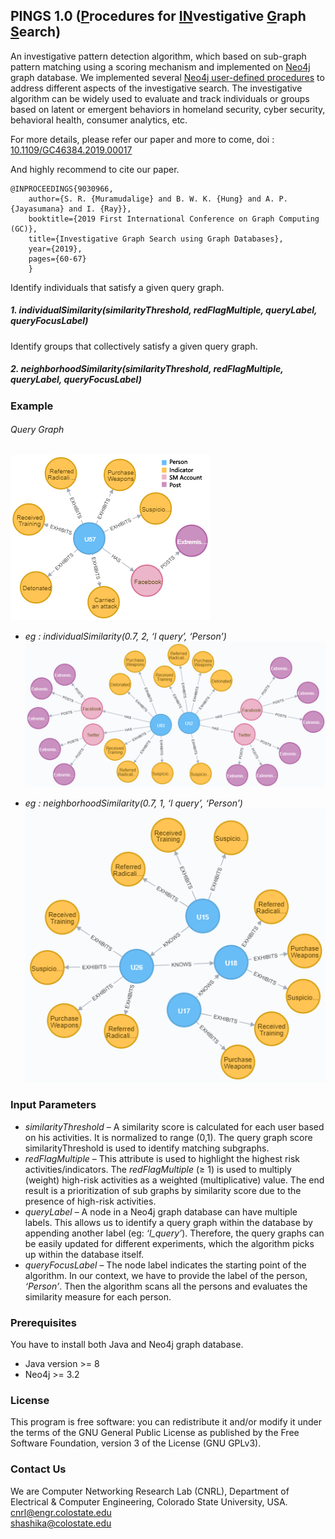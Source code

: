 ## PINGS 1.0 (<u>P</u>rocedures for <u>IN</u>vestigative <u>G</u>raph <u>S</u>earch)

An investigative pattern detection algorithm, which based on sub-graph pattern matching using a scoring mechanism and implemented on [Neo4j](https://neo4j.com) graph database.
We implemented several [Neo4j user-defined procedures](https://neo4j.com/docs/java-reference/current/extending-neo4j/procedures-and-functions/procedures/) 
to address different aspects of the investigative search. The investigative algorithm can be widely used to evaluate
 and track individuals or groups based on latent or emergent behaviors
  in homeland security, cyber security, behavioral health, consumer analytics, etc. 

For more details, please refer our paper and more to come, 
 doi : [10.1109/GC46384.2019.00017]("https://doi.org/10.1109/GC46384.2019.00017)

And highly recommend to cite our paper. 
```{
@INPROCEEDINGS{9030966,
    author={S. R. {Muramudalige} and B. W. K. {Hung} and A. P. {Jayasumana} and I. {Ray}},
    booktitle={2019 First International Conference on Graph Computing (GC)}, 
    title={Investigative Graph Search using Graph Databases}, 
    year={2019},
    pages={60-67}
    }
```

Identify individuals that satisfy a given query graph. 
##### 1. individualSimilarity(similarityThreshold, redFlagMultiple, queryLabel, queryFocusLabel)

Identify groups that collectively satisfy a given query graph. 
##### 2. neighborhoodSimilarity(similarityThreshold, redFlagMultiple, queryLabel, queryFocusLabel)

### Example

###### Query Graph

![](query_graph.png)

- *eg : individualSimilarity(0.7, 2, ‘l query’, ‘Person’)* <br>
![](inexact_7.png)

- *eg : neighborhoodSimilarity(0.7, 1, ‘l query’, ‘Person’)* <br>
![](neighbour_inexact.png)

### Input Parameters

- *similarityThreshold* – A similarity score is calculated for each user based on his activities. It is normalized to range (0,1). 
The query graph score similarityThreshold is used to identify matching subgraphs.
- *redFlagMultiple* – This attribute is used to highlight the highest risk activities/indicators. 
The *redFlagMultiple* (≥ 1) is used to multiply (weight) high-risk activities as a weighted (multiplicative) value.
 The end result is a prioritization of sub graphs by similarity score due to the presence of high-risk activities.
- *queryLabel* – A node in a Neo4j graph database can have multiple labels. 
This allows us to identify a query graph within the database by appending another label (eg: *‘l_query’*). 
Therefore, the query graphs can be easily updated for different experiments, which the algorithm picks up within the database itself.
- *queryFocusLabel* – The node label indicates the starting point of the algorithm. In our context, we have to provide the 
label of the person, *‘Person’*. Then the algorithm scans all the persons and evaluates the similarity measure for each person.


### Prerequisites

You have to install both Java and Neo4j graph database. 
- Java version >= 8
- Neo4j >= 3.2

### License
This program is free software: you can redistribute it and/or modify it under the terms of the GNU General Public License as published by the Free Software Foundation, version 3 of the License (GNU GPLv3).


### Contact Us
We are Computer Networking Research Lab (CNRL), Department of Electrical & Computer Engineering, Colorado State University, USA.\
[cnrl@engr.colostate.edu](mailto:cnrl@engr.colostate.edu) \
[shashika@colostate.edu](mailto:shashika@colostate.edu)